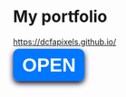 # My portfolio
https://dcfapixels.github.io/

<a href="https://dcfapixels.github.io/" style="background-color: rgb(0, 119, 255); border-radius: 10px; padding: 10px 16px; color: white; font-weight: 700; font-family: Verdana, Geneva, Tahoma, sans-serif; font-style: normal; font-variant: normal; text-decoration: none; font-size: 25pt; box-shadow: 0 4px 10px #0f051b;">OPEN</a>
